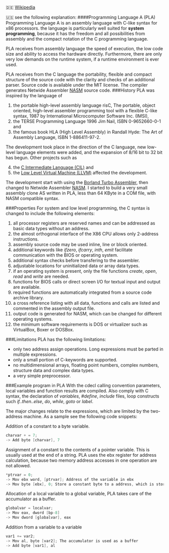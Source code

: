 :de: [Wikipedia](http://de.wikipedia.org/wiki/Programming_language_A)

:us: see the following explanation:
####Programming Language A (PLA) 
Programming Language A is an assembly language with C-like syntax for x86 processors. the language is particularly well suited for **system programming**, because it has the freedom and all possibilities from assembly and the compact notation of the C programming language.

PLA receives from assembly language the speed of execution, the low code size and ability to access the hardware directly. Furthermore, there are only very low demands on the runtime system, if a runtime environment is ever used.

PLA receives from the C language the portability, flexible and compact structure of the source code with the clarity and checks of an additional parser. Source code is available under the MIT license. The  compiler generates Netwide Assembler [NASM](http://www.nasm.us) source code.
###History
PLA was inspired by the language of 

1. the portable high-level assembly language risC, The portable, object oriented, high-level assembler programming tool with a flexible C-like syntax, 1987 by International Microcomputer Software Inc. (IMSI), 
2. the TERSE Programming Language 1996 Jim Nail, ISBN 0-9652660-0-1 and 
3. the famous book HLA (High Level Assembly) in Randall Hyde: The Art of Assembly Language, ISBN 1-886411-97-2. 

The development took place in the direction of the C language, new low-level language elements were added, and the expansion of 8/16 bit to 32 bit has begun. Other projects such as 

4. the [C Intermediate Language (CIL)](http://www.eecs.berkeley.edu/~necula/cil/) and 
5. the [Low Level Virtual Machine (LLVM)](http://llvm.org) affected the development. 

The development start with using the [Borland Turbo Assembler](http://en.wikipedia.org/wiki/Turbo_Assembler), then changed to Netwide Assembler [NASM](http://www.nasm.us). I started to build a very small assembly clone AS written in PLA, less than 64 KByte in a COM file, with NASM compatible syntax.

###Properties
For system and low level programming, the C syntax is changed to include the following elements:

1. all processor registers are reserved names and can be addressed as basic data types without an address.
2. the almost orthogonal interface of the X86 CPU allows only 2-address instructions.
3. assembly source code may be used inline, line or block oriented.
4. additional keywords like *ifzero*, *ifcarry*, *inth*, *emit* facilitate communication with the BIOS or operating system.
5. additional syntax checks before transfering to the assembler.
6. adjustable locations for uninitialized data or array data types.
7. if an operating system is present, only the file functions *create*, *open*, *read* and *write* are needed.
8. functions for BIOS calls or direct screen I/O for textual input and output are available.
9. required functions are automatically integrated from a source code archive library.
10. a cross reference listing with all data, functions and calls are listed and commented in the assembly output file.
11. output code is generated for NASM, which can be changed for different operating systems.
12. the minimum software requirements is DOS or virtualizer such as VirtualBox, Boxer or DOSBox.

###Limitations
PLA has the following limitations:
* only two address assign operations. Long expressions must be parted in multiple expressions.
* only a small portion of C-keywords are supported.
* no multidimensional arrays, floating point numbers, complex numbers, structure data and complex data types.
* a very simple preprocessor.

###Example program in PLA
With the cdecl calling convention parameters, local variables and function results are compiled. Also comply with C syntax, the declaration of *variables*, *#define*, *include* files, loop constructs such *if..then..else*, *do*, *while*, *goto* or *label*.

The major changes relate to the expressions, which are limited by the two-address machine. As a sample see the following code snippets:

Addition of a constant to a byte variable.
```C
charvar + = 7;
-> Add byte [charvar], 7
```
Assignment of a constant to the contents of a pointer variable. This is usually used at the end of a string. PLA uses the ebx register for address calculation, because two memory address accesses in one operation are not allowed.
```C
*ptrvar = 0;
-> Mov ebx word, [ptrvar]; Address of the variable in ebx
-> Mov byte [ebx], 0; Store a constant byte to a address, which is stored in ebx
```
Allocation of a local variable to a global variable, PLA takes care of the accumulator as a buffer.
```C
globalvar = localvar;
-> Mov eax, dword [bp-8]
-> Mov dword [globalvar], eax
```
Addition from a variable to a variable
```C
var1 += var2;
-> Mov al, byte [var2]; The accumulator is used as a buffer
-> Add byte [var1], al
```

